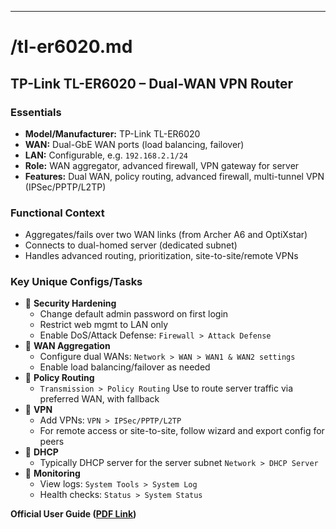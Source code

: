 ---

# /tl-er6020.md

## TP-Link TL-ER6020 – Dual-WAN VPN Router

### Essentials

- **Model/Manufacturer:** TP-Link TL-ER6020
- **WAN:** Dual-GbE WAN ports (load balancing, failover)
- **LAN:** Configurable, e.g. `192.168.2.1/24`
- **Role:** WAN aggregator, advanced firewall, VPN gateway for server
- **Features:** Dual WAN, policy routing, advanced firewall, multi-tunnel VPN (IPSec/PPTP/L2TP)


### Functional Context

- Aggregates/fails over two WAN links (from Archer A6 and OptiXstar)
- Connects to dual-homed server (dedicated subnet)
- Handles advanced routing, prioritization, site-to-site/remote VPNs


### Key Unique Configs/Tasks

- 🔹 **Security Hardening**
    - Change default admin password on first login
    - Restrict web mgmt to LAN only
    - Enable DoS/Attack Defense:
`Firewall > Attack Defense`
- 🔹 **WAN Aggregation**
    - Configure dual WANs:
`Network > WAN > WAN1 & WAN2 settings`
    - Enable load balancing/failover as needed
- 🔹 **Policy Routing**
    - `Transmission > Policy Routing`
Use to route server traffic via preferred WAN, with fallback
- 🔹 **VPN**
    - Add VPNs:
`VPN > IPSec/PPTP/L2TP`
    - For remote access or site-to-site, follow wizard and export config for peers
- 🔹 **DHCP**
    - Typically DHCP server for the server subnet
`Network > DHCP Server`
- 🔹 **Monitoring**
    - View logs:
`System Tools > System Log`
    - Health checks:
`Status > System Status`

**Official User Guide ([PDF Link](https://ppl-ai-file-upload.s3.amazonaws.com/web/direct-files/attachments/58692800/0e87dd5f-5319-40d6-ad4f-f7c16bdb3c3c/TL-ER6020_v1_User_Guide.pdf))**